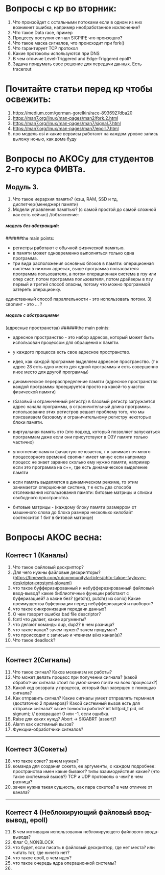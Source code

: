 # Вопросы с кр во вторник:
1. Что произойдет с остальными потоками если в одном из них возникнет ошибка, например необработанное исключение?
2. Что такое Data race, пример 
3. Процессу поступил сигнал SIGPIPE что произошло? 
4. Что такое маска сигналов, что происходит при fork()
5. Что гарантирует TCP протокол 
6. Какие протоколы используются при DNS 
7. В чем отличие Level-Triggered and Edge-Triggered epoll? 
8. Задача придумать свое решение для передачи данных. Есть tracerout
# Почитайте статьи перед кр чтобы освежить: 

1) https://medium.com/german-gorelkin/race-8936927dba20
2) https://man7.org/linux/man-pages/man2/fork.2.html
3) https://man7.org/linux/man-pages/man7/signal.7.html
4) https://man7.org/linux/man-pages/man7/epoll.7.html
5) про модель osi и какие вервисы работают на каждом уровне
запись выложу ночью, как дома буду

# Вопросы по АКОСу для студентов 2-го курса ФИВТа. 

## Модуль 3.

1) Что такое иерархия памяти? (кэш, RAM, SSD и тд, диспетчер(менеджер) памяти)
2) Модели управления памятью? (с самой простой до самой сложной как есть сейчас)
 //объяснение:
 ##### модель без абстракций:
######the main points:
+ регистры работают с обычной физической памятью.
+ в памяти может одновременно выполняться только одна программа.
+ три вида расположения основных блоков в памяти:
операционная система в нижних адресах, выше программа пользователя
программа пользователя, а потом операционная система в пзу
или опер сист, потом программа пользователя, потом драйверы в пзу
первый и третий способ опасны, потому что можно программой затереть операционку.

единственный способ параллельности - это использовать потоки.
3) свопинг - это ... ?
##### модель с абстракциями
(адресные пространства)
######the main points:
+ адресное пространство - это набор адресов, который может быть использован процессом для обращения к памяти.
+ у каждого процесса есть свое адресное пространство.
+ идея, как каждой программе выделяем адресное пространство.
(т к адрес 28 есть одно место для одной программы и есть совершенно иное место для другой программы)
+ динамическое перераспределение памяти (адресное пространство каждой программы проецируется просто на какой-то участок физической памяти)
+ (базовый и ограниченный регистр)
в базовый регистр загружается адрес начала программы, в ограничительный длина программы.
использование этих регистров решает проблему того, что мы присваиваем базовому и ограничительному регистру некоторые блоки памяти.

+ виртуальная память это 
(это подход, который позволяет запускаться программам даже если они присутствуют в ОЗУ памяти только частично)
+ уплотнение памяти
(зачастую не юзается, т к занимает оч много процессорного времени)
свопинг имеет минус если например процесс не знает заранее сколько ему нужно памяти, например если это программа на с++, где есть динамическое выделение памяти
+ если память выделяется в динамическом режиме, то этим занимается оперционная система, т е есть два способа отслеживания использования памяти:
битовые матрицы и списки свободного пространства.
+ битовые матрицы -
(каждому блоку памяти размерром от машинного слова до блока размера несколько килобайт соотносится 1 бит в битовой матрице)

# Вопросы АКОС весна:

## Контест 1 (Каналы)

 1. Что такое файловый дескриптор? 
 2.  Для чего нужны файловые дескрипторы? (https://timeweb.com/ru/community/articles/chto-takoe-faylovyy-deskriptor-prostymi-slovami)
 3. что такое буфферизированный и небуфферезированный файловый ввод-вывод? какие библиотечные функции работают с буферизацией?  а какие без? (getch(), putch() из conio) Какие преимущества буферизации перед небуфферизацией и наоборот?
 4. что такое синхронизация передачи данных? 
 5. О чем говорит ошибка bad file descriptor?
 6.  fcntl что делает, какие аргументы?
 7.  что делают команды dup, dup2? в чем разница? 
 8. что такое канал? зачем нужен? зачем придуман?
 9. что происходит с записью и чтением в/из канал(а)?
 10. Что такое deadlock? 
_______________________________

## Контест 2(Сигналы)
 11. Что такое сигнал? Каков механизм их работы?
 12. Что может делать процесс при получении сигнала? (какой обработчик сигнала стоит по умолчанию почти на всех процессах?)
 13. Какой код возврата у процесса, который был завершен с помощью сигнала?
 14. Как отправить сигнал? Какие сигналы умеет отправлять терминал (достаточно 2 примеров)? Какой системный вызов есть для отправки сигнала? какие тонкости работы?
int kill(pid_t pid, int signum); // возвращает 0 или -1, если ошибка.
 15.  Raise для каких нужд? Abort -> SIGABRT (assert)? 
 16. Alarm как системный вызов?
 17. Функции-обработчики сигналов?



_______________________________

## Контест 3(Сокеты)

 18. что такое сокет? зачем нужен?
 19. команда для создания сокета, ее аргументы, о каждом подробнее: 
пространства имен какие бывают?
типы взаимодействия какие?
(что такое системный вызов?) TCP и UDP протоколы о чем? в чем разница?
 20. зачем нужна такая сущность, как пара сокетов? в чем отличие от канала?


_______________________________

## Контест 4 (Неблокирующий файловый ввод-вывод, epoll)

 21. В чем мотивация использования неблокирующего файлового ввода-вывода?
 22. Флаг O_NONBLOCK
 23. что будет, если писать в файловый дескриптор, где нет места? или читать тот, где ничего нет?
 24. что такое epoll, в чем идея?
 25. что такое очередь ядра операционной системы?
 26. 
